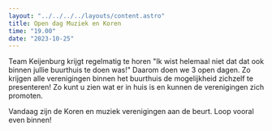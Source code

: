 ```yaml
---
layout: "../../../../layouts/content.astro"
title: Open dag Muziek en Koren
time: "19.00"
date: "2023-10-25"
---
```


Team Keijenburg krijgt regelmatig te horen "Ik wist helemaal niet dat dat ook binnen jullie buurthuis te doen was!"
Daarom doen we 3 open dagen. Zo krijgen alle verenigingen binnen het buurthuis de mogelijkheid zichzelf te presenteren!
Zo kunt u zien wat er in huis is en kunnen de verenigingen zich promoten.

Vandaag zijn de Koren en muziek verenigingen aan de beurt.
Loop vooral even binnen!
